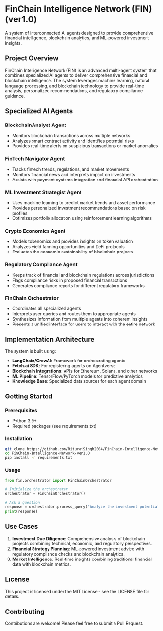 # FinChain Intelligence Network (FIN) (ver1.0)

A system of interconnected AI agents designed to provide comprehensive financial intelligence, blockchain analytics, and ML-powered investment insights.

## Project Overview

FinChain Intelligence Network (FIN) is an advanced multi-agent system that combines specialized AI agents to deliver comprehensive financial and blockchain intelligence. The system leverages machine learning, natural language processing, and blockchain technology to provide real-time analysis, personalized recommendations, and regulatory compliance guidance.

## Specialized AI Agents

### BlockchainAnalyst Agent
- Monitors blockchain transactions across multiple networks
- Analyzes smart contract activity and identifies potential risks
- Provides real-time alerts on suspicious transactions or market anomalies

### FinTech Navigator Agent
- Tracks fintech trends, regulations, and market movements
- Monitors financial news and interprets impact on investments
- Assists with payment systems integration and financial API orchestration

### ML Investment Strategist Agent
- Uses machine learning to predict market trends and asset performance
- Provides personalized investment recommendations based on risk profiles
- Optimizes portfolio allocation using reinforcement learning algorithms

### Crypto Economics Agent
- Models tokenomics and provides insights on token valuation
- Analyzes yield farming opportunities and DeFi protocols
- Evaluates the economic sustainability of blockchain projects

### Regulatory Compliance Agent
- Keeps track of financial and blockchain regulations across jurisdictions
- Flags compliance risks in proposed financial transactions
- Generates compliance reports for different regulatory frameworks

### FinChain Orchestrator
- Coordinates all specialized agents
- Interprets user queries and routes them to appropriate agents
- Synthesizes information from multiple agents into coherent insights
- Presents a unified interface for users to interact with the entire network

## Implementation Architecture

The system is built using:
- **LangChain/CrewAI**: Framework for orchestrating agents
- **Fetch.ai SDK**: For registering agents on Agentverse
- **Blockchain Integrations**: APIs for Ethereum, Solana, and other networks
- **ML Pipeline**: TensorFlow/PyTorch models for predictive analytics
- **Knowledge Base**: Specialized data sources for each agent domain

## Getting Started

### Prerequisites
- Python 3.9+
- Required packages (see requirements.txt)

### Installation

```bash
git clone https://github.com/RiturajSingh2004/FinChain-Intelligence-Network-ver1.0.git
cd FinChain-Intelligence-Network-ver1.0
pip install -r requirements.txt
```

### Usage

```python
from fin.orchestrator import FinChainOrchestrator

# Initialize the orchestrator
orchestrator = FinChainOrchestrator()

# Ask a question
response = orchestrator.process_query("Analyze the investment potential of Ethereum DeFi projects")
print(response)
```

## Use Cases

1. **Investment Due Diligence**: Comprehensive analysis of blockchain projects combining technical, economic, and regulatory perspectives.
2. **Financial Strategy Planning**: ML-powered investment advice with regulatory compliance checks and blockchain analytics.
3. **Market Intelligence**: Real-time insights combining traditional financial data with blockchain metrics.

## License

This project is licensed under the MIT License - see the LICENSE file for details.

## Contributing

Contributions are welcome! Please feel free to submit a Pull Request. 
